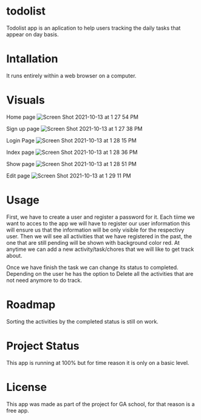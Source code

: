 # todolist
Todolist app is an aplication to help users tracking the daily tasks that appear on day basis.

# Intallation
It runs entirely within a web browser on a computer.

# Visuals
Home page
![Screen Shot 2021-10-13 at 1 27 54 PM](https://user-images.githubusercontent.com/87403136/137192644-df0b46ba-aec9-4d4a-a4e7-81e0057e8f18.png)

Sign up page
![Screen Shot 2021-10-13 at 1 27 38 PM](https://user-images.githubusercontent.com/87403136/137198469-46e8d2bd-c20e-49ae-ab4c-5ddc735d5f30.png)

Login Page
![Screen Shot 2021-10-13 at 1 28 15 PM](https://user-images.githubusercontent.com/87403136/137198685-d6b20b72-b474-4eb2-876c-f47317e666d0.png)

Index page
![Screen Shot 2021-10-13 at 1 28 36 PM](https://user-images.githubusercontent.com/87403136/137198749-8c5ee852-4af3-4a70-a4d2-70cad8f2f483.png)

Show page
![Screen Shot 2021-10-13 at 1 28 51 PM](https://user-images.githubusercontent.com/87403136/137198820-555a32a1-3ace-43c2-b77b-60860d22a6db.png)

Edit page
![Screen Shot 2021-10-13 at 1 29 11 PM](https://user-images.githubusercontent.com/87403136/137198889-ee107ecc-db96-44c5-9faa-12cb1ee56276.png)


# Usage
First, we have to create a user and register a password for it. Each tiime we want to acces to the app we will have to register our user information this will ensure us that the information will be only visible for the respectivy user. Then we will see all activities that we have registered in the past, the one that are still pending will be shown with background color red. At anytime we can add a new activity/task/chores that we will like to get track about. 

Once we have finish the task we can change its status to completed. Depending on the user he has the option to Delete all the activities that are not need anymore to do track.

# Roadmap
Sorting the activities by the completed status is still on work. 

# Project Status
This app is running at 100% but for time reason it is only on a basic level.

# License
This app was made as part of the project for GA school, for that reason is a free app.

